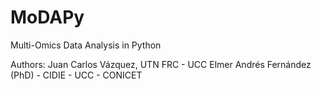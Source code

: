 # MoDAPy
Multi-Omics Data Analysis in Python

Authors: 
Juan Carlos Vázquez, UTN FRC - UCC
Elmer Andrés Fernández (PhD) - CIDIE - UCC - CONICET
